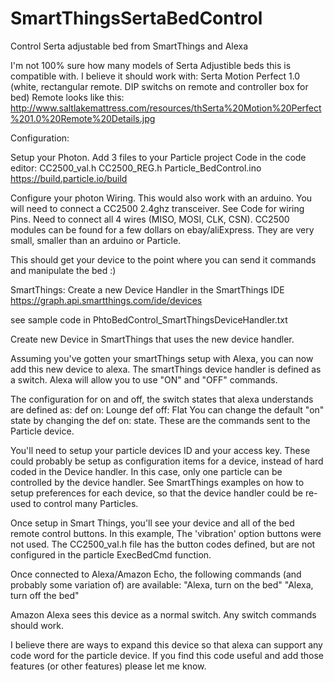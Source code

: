 # SmartThingsSertaBedControl
Control Serta adjustable bed from SmartThings and Alexa

I'm not 100% sure how many models of Serta Adjustible beds this is compatible with.
I believe it should work with:
Serta Motion Perfect 1.0 (white, rectangular remote. DIP switchs on remote and controller box for bed)
Remote looks like this: http://www.saltlakemattress.com/resources/thSerta%20Motion%20Perfect%201.0%20Remote%20Details.jpg


Configuration:

Setup your Photon. Add 3 files to your Particle project Code in the code editor:
CC2500_val.h
CC2500_REG.h
Particle_BedControl.ino
https://build.particle.io/build

Configure your photon Wiring. This would also work with an arduino.
You will need to connect a CC2500 2.4ghz transceiver. See Code for wiring Pins. Need to connect all 4 wires (MISO, MOSI, CLK, CSN).
CC2500 modules can be found for a few dollars on ebay/aliExpress. They are very small, smaller than an arduino or Particle.

This should get your device to the point where you can send it commands and manipulate the bed :)


SmartThings:
Create a new Device Handler in the SmartThings IDE 
https://graph.api.smartthings.com/ide/devices

see sample code in PhtoBedControl_SmartThingsDeviceHandler.txt

Create new Device in SmartThings that uses the new device handler.

Assuming you've gotten your smartThings setup with Alexa, you can now add this new device to alexa.
The smartThings device handler is defined as a switch. Alexa will allow you to use "ON" and "OFF" commands. 

The configuration for on and off, the switch states that alexa understands are defined as:
def on: Lounge
def off: Flat
You can change the default "on" state by changing the def on: state. These are the commands sent to the Particle device.

You'll need to setup your particle devices ID and your access key. These could probably be setup as configuration items for a device, instead of hard coded in the Device handler. In this case, only one particle can be controlled by the device handler. See SmartThings examples on how to setup preferences for each device, so that the device handler could be re-used to control many Particles.

Once setup in Smart Things, you'll see your device and all of the bed remote control buttons. In this example, The 'vibration' option buttons were not used. The CC2500_val.h file has the button codes defined, but are not configured in the particle ExecBedCmd function.

Once connected to Alexa/Amazon Echo, the following commands (and probably some variation of) are available:
"Alexa, turn on the bed"
"Alexa, turn off the bed"

Amazon Alexa sees this device as a normal switch. Any switch commands should work.


I believe there are ways to expand this device so that alexa can support any code word for the particle device. If you find this code useful and add those features (or other features) please let me know.
